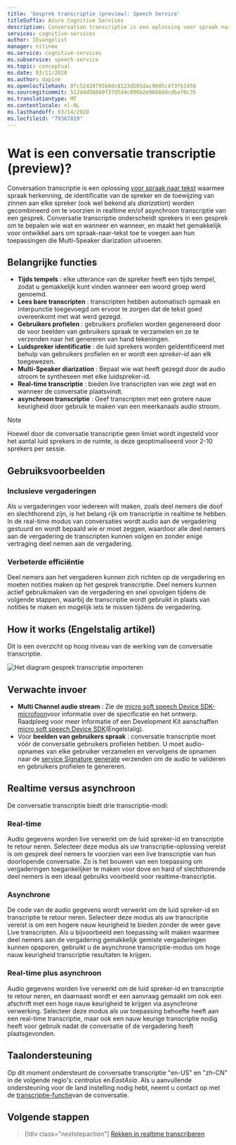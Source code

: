 ```yaml
---
title: 'Gesprek transcriptie (preview): Speech Service'
titleSuffix: Azure Cognitive Services
description: Conversation transcriptie is een oplossing voor spraak naar tekst waarmee spraak herkenning, de identificatie van de spreker en de toewijzing van zinnen aan elke spreker (ook wel bekend als diarization) worden gecombineerd om te voorzien in realtime en/of asynchroon transcriptie van een gesprek.
services: cognitive-services
author: IEvangelist
manager: nitinme
ms.service: cognitive-services
ms.subservice: speech-service
ms.topic: conceptual
ms.date: 03/11/2020
ms.author: dapine
ms.openlocfilehash: 8fc52428795b0dc8123d501dac9605c473f61456
ms.sourcegitcommit: 512d4d56660f37d5d4c896b2e9666ddcdbaf0c35
ms.translationtype: MT
ms.contentlocale: nl-NL
ms.lasthandoff: 03/14/2020
ms.locfileid: "79367819"
---
```

# <a name="what-is-conversation-transcription-preview"></a>Wat is een conversatie transcriptie (preview)?

Conversation transcriptie is een oplossing [voor spraak naar tekst](speech-to-text.md) waarmee spraak herkenning, de identificatie van de spreker en de toewijzing van zinnen aan elke spreker (ook wel bekend als _diarization_) worden gecombineerd om te voorzien in realtime en/of asynchroon transcriptie van een gesprek. Conversatie transcriptie onderscheidt sprekers in een gesprek om te bepalen wie wat en wanneer en wanneer, en maakt het gemakkelijk voor ontwikkel aars om spraak-naar-tekst toe te voegen aan hun toepassingen die Multi-Speaker diarization uitvoeren.

## <a name="key-features"></a>Belangrijke functies

- **Tijds tempels** : elke utterance van de spreker heeft een tijds tempel, zodat u gemakkelijk kunt vinden wanneer een woord groep werd genoemd.
- **Lees bare transcripten** : transcripten hebben automatisch opmaak en interpunctie toegevoegd om ervoor te zorgen dat de tekst goed overeenkomt met wat werd gezegd.
- **Gebruikers profielen** : gebruikers profielen worden gegenereerd door de voor beelden van gebruikers spraak te verzamelen en ze te verzenden naar het genereren van hand tekeningen.
- **Luidspreker identificatie** : de luid sprekers worden geïdentificeerd met behulp van gebruikers profielen en er wordt een _spreker-id_ aan elk toegewezen.
- **Multi-Speaker diarization** : Bepaal wie wat heeft gezegd door de audio stroom te syntheseen met elke luidspreker-id.
- **Real-time transcriptie** : bieden live transcripten van wie zegt wat en wanneer de conversatie plaatsvindt.
- **asynchroon transcriptie** : Geef transcripten met een grotere nauw keurigheid door gebruik te maken van een meerkanaals audio stroom.

> [!NOTE]
> Hoewel door de conversatie transcriptie geen limiet wordt ingesteld voor het aantal luid sprekers in de ruimte, is deze geoptimaliseerd voor 2-10 sprekers per sessie.

## <a name="use-cases"></a>Gebruiksvoorbeelden

### <a name="inclusive-meetings"></a>Inclusieve vergaderingen

Als u vergaderingen voor iedereen wilt maken, zoals deel nemers die doof en slechthorend zijn, is het belang rijk om transcriptie in realtime te hebben. In de real-time modus van conversaties wordt audio aan de vergadering gestuurd en wordt bepaald wie er moet zeggen, waardoor alle deel nemers aan de vergadering de transcripten kunnen volgen en zonder enige vertraging deel nemen aan de vergadering.

### <a name="improved-efficiency"></a>Verbeterde efficiëntie

Deel nemers aan het vergaderen kunnen zich richten op de vergadering en moeten notities maken op het gesprek transcriptie. Deel nemers kunnen actief gebruikmaken van de vergadering en snel opvolgen tijdens de volgende stappen, waarbij de transcriptie wordt gebruikt in plaats van notities te maken en mogelijk iets te missen tijdens de vergadering.

## <a name="how-it-works"></a>How it works (Engelstalig artikel)

Dit is een overzicht op hoog niveau van de werking van de conversatie transcriptie.

![Het diagram gesprek transcriptie importeren](media/scenarios/conversation-transcription-service.png)

## <a name="expected-inputs"></a>Verwachte invoer

- **Multi Channel audio stream** : Zie de [micro soft speech Device SDK-microfoon](https://aka.ms/cts/microphone)voor informatie over de specificatie en het ontwerp. Raadpleeg voor meer informatie of een Development Kit aanschaffen [micro soft speech Device SDK](https://aka.ms/cts/getsdk)(Engelstalig).
- Voor **beelden van gebruikers spraak** : conversatie transcriptie moet vóór de conversatie gebruikers profielen hebben. U moet audio-opnames van elke gebruiker verzamelen en vervolgens de opnamen naar de [service Signature generate](https://aka.ms/cts/signaturegenservice) verzenden om de audio te valideren en gebruikers profielen te genereren.

## <a name="real-time-vs-asynchronous"></a>Realtime versus asynchroon

De conversatie transcriptie biedt drie transcriptie-modi:

### <a name="real-time"></a>Real-time

Audio gegevens worden live verwerkt om de luid spreker-id en transcriptie te retour neren. Selecteer deze modus als uw transcriptie-oplossing vereist is om gesprek deel nemers te voorzien van een live transcriptie van hun doorlopende conversatie. Zo is het bouwen van een toepassing om vergaderingen toegankelijker te maken voor dove en hard of slechthorende deel nemers is een ideaal gebruiks voorbeeld voor realtime-transcriptie.

### <a name="asynchronous"></a>Asynchrone

De code van de audio gegevens wordt verwerkt om de luid spreker-id en transcriptie te retour neren. Selecteer deze modus als uw transcriptie vereist is om een hogere nauw keurigheid te bieden zonder de weer gave Live transcripten. Als u bijvoorbeeld een toepassing wilt maken waarmee deel nemers aan de vergadering gemakkelijk gemiste vergaderingen kunnen opsporen, gebruikt u de asynchrone transcriptie-modus om hoge nauw keurigheid transcriptie resultaten te krijgen.

### <a name="real-time-plus-asynchronous"></a>Real-time plus asynchroon

Audio gegevens worden live verwerkt om de luid spreker-id en transcriptie te retour neren, en daarnaast wordt er een aanvraag gemaakt om ook een afschrift met een hoge nauw keurigheid te krijgen via asynchrone verwerking. Selecteer deze modus als uw toepassing behoefte heeft aan een real-time transcriptie, maar ook een nauw keurige transcriptie nodig heeft voor gebruik nadat de conversatie of de vergadering heeft plaatsgevonden.

## <a name="language-support"></a>Taalondersteuning

Op dit moment ondersteunt de conversatie transcriptie "en-US" en "zh-CN" in de volgende regio's: *centralus* en *EastAsia*. Als u aanvullende ondersteuning voor de land instelling nodig hebt, neemt u contact op met de [transcriptie-functie](mailto:CTSFeatureCrew@microsoft.com)van de conversatie.

## <a name="next-steps"></a>Volgende stappen

> [!div class="nextstepaction"]
> [Rekken in realtime transcriberen](how-to-use-conversation-transcription-service.md)
